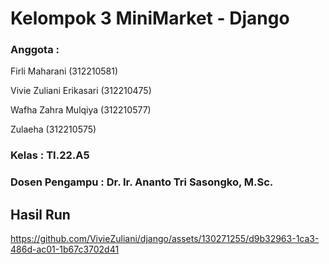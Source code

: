  # Kelompok 3 MiniMarket - Django

### Anggota : 

Firli Maharani (312210581)

Vivie Zuliani Erikasari (312210475)

Wafha Zahra Mulqiya (312210577)

Zulaeha (312210575)

### Kelas : TI.22.A5

### Dosen Pengampu : Dr. Ir. Ananto Tri Sasongko, M.Sc.

## Hasil Run

https://github.com/VivieZuliani/django/assets/130271255/d9b32963-1ca3-486d-ac01-1b67c3702d41


